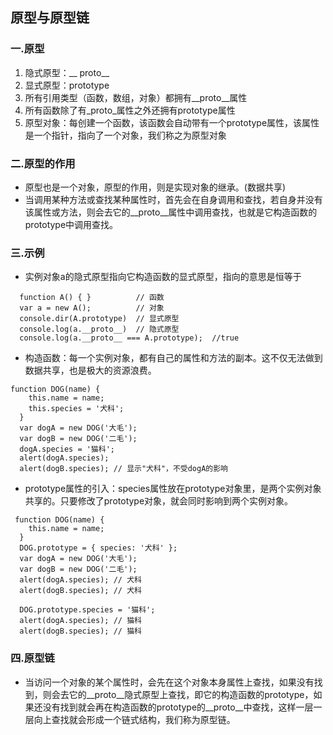 ## 原型与原型链
### 一.原型
1. 隐式原型：__ proto__
2. 显式原型：prototype
3. 所有引用类型（函数，数组，对象）都拥有__proto__属性
4. 所有函数除了有_proto_属性之外还拥有prototype属性
5. 原型对象：每创建一个函数，该函数会自动带有一个prototype属性，该属性是一个指针，指向了一个对象，我们称之为原型对象
### 二.原型的作用
  - 原型也是一个对象，原型的作用，则是实现对象的继承。(数据共享)
  - 当调用某种方法或查找某种属性时，首先会在自身调用和查找，若自身并没有该属性或方法，则会去它的__proto__属性中调用查找，也就是它构造函数的prototype中调用查找。
### 三.示例
   - 实例对象a的隐式原型指向它构造函数的显式原型，指向的意思是恒等于
  > 
  ```
    function A() { }          // 函数
    var a = new A();          // 对象
    console.dir(A.prototype)  // 显式原型
    console.log(a.__proto__)  // 隐式原型
    console.log(a.__proto__ === A.prototype);  //true
  ```
  - 构造函数：每一个实例对象，都有自己的属性和方法的副本。这不仅无法做到数据共享，也是极大的资源浪费。

  ```
  function DOG(name) {
      this.name = name;
      this.species = '犬科';
    }
    var dogA = new DOG('大毛');
    var dogB = new DOG('二毛');
    dogA.species = '猫科';
    alert(dogA.species);
    alert(dogB.species); // 显示"犬科"，不受dogA的影响
  ```
  - prototype属性的引入：species属性放在prototype对象里，是两个实例对象共享的。只要修改了prototype对象，就会同时影响到两个实例对象。
  ```
   function DOG(name) {
      this.name = name;
    }
    DOG.prototype = { species: '犬科' };
    var dogA = new DOG('大毛');
    var dogB = new DOG('二毛');
    alert(dogA.species); // 犬科
    alert(dogB.species); // 犬科

    DOG.prototype.species = '猫科';
    alert(dogA.species); // 猫科
    alert(dogB.species); // 猫科
  ```
  ### 四.原型链
  - 当访问一个对象的某个属性时，会先在这个对象本身属性上查找，如果没有找到，则会去它的__proto__隐式原型上查找，即它的构造函数的prototype，如果还没有找到就会再在构造函数的prototype的__proto__中查找，这样一层一层向上查找就会形成一个链式结构，我们称为原型链。

